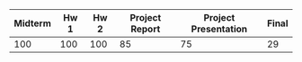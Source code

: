 |   Midterm  |   Hw 1   |   Hw 2   |   Project Report  |   Project Presentation   |   Final  |
|------------|----------|----------|-------------------|--------------------------|----------|
|     100    |    100   |    100   |        85         |            75            |    29    |
